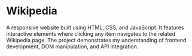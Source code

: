 # Wikipedia
A responsive website built using HTML, CSS, and JavaScript. It features interactive elements where clicking any item navigates to the related Wikipedia page. The project demonstrates my understanding of frontend development, DOM manipulation, and API integration.
